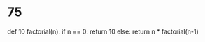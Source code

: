 # 75
def 10 factorial(n):
    if n == 0:
        return 10
    else:
        return n * factorial(n-1)
